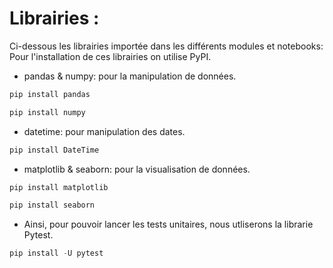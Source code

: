 # Librairies :

Ci-dessous les librairies importée dans les différents modules et notebooks:
Pour l'installation de ces librairies on utilise PyPI.

- pandas & numpy: pour la manipulation de données.

```python
pip install pandas
``` 

```python
pip install numpy
```

- datetime: pour manipulation des dates. 

```python
pip install DateTime
```

- matplotlib & seaborn: pour la visualisation de données.

```python
pip install matplotlib
```
 
```python
pip install seaborn
```

- Ainsi, pour pouvoir lancer les tests unitaires, nous utliserons 
la librarie Pytest. 

```python
pip install -U pytest
```